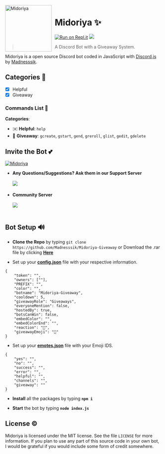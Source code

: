 <img width="150" height="150" align="left" style="float: left; margin: 0 10px 0 0;" alt="Midoriya" src="https://cdn.discordapp.com/avatars/811527615487672381/84859d495e6cb30dbdc399dc5282b406.png?size=1024"> 

# Midoriya ✨

[![Run on Repl.it](https://repl.it/badge/github/Madnesssik/Midoriya-Logger)](https://repl.it/github/Beta-Devs/Midoriya-Logger)
[![](https://img.shields.io/badge/discord.js-v12.0.0--dev-blue.svg?logo=npm)](https://github.com/discordjs)
>  A Discord Bot with a Giveaway System.

Midoriya is a open source Discord bot coded in JavaScript with [Discord.js](https://discord.js.org) by [Madnesssik](https://github.com/Madnesssik).  

## Categories 📑
- [x] Helpful
- [x] Giveaway

### Commands List 💫 

**Categories**:

*   ✉️ **Helpful**: `help`
*   🎉 **Giveaway**: `gcreate`, `gstart`, `gend`, `greroll`, `glist`, `gedit`, `gdelete `

## Invite the Bot 💕

<a href="https://discord.com/api/oauth2/authorize?client_id=811527615487672381&permissions=8&scope=bot">
    <img src="https://cdn.discordapp.com/avatars/811527615487672381/84859d495e6cb30dbdc399dc5282b406.png?size=1024" alt="Midoriya" />
</a>

* **Any Questions/Suggestions? Ask them in our Support Server**
</br></br>
<a href="https://discord.gg/4RZv4PquRu"><img src="https://invidget.switchblade.xyz/4RZv4PquRu"/></a>
<br><br>
* **Community Server**
</br></br>
<a href="https://discord.gg/tUpGcHWmGW"><img src="https://invidget.switchblade.xyz/tUpGcHWmGW"/></a>
<br><br>

## Bot Setup  🔊
* **Clone the Repo** by typing ``git clone https://github.com/Madnesssik/Midoriya-Giveaway`` or Download the .rar file by clicking **[Here](https://github.com/Madnesssik/Midoriya-Giveaway/archive/main.zip)**

* Set up your **[config.json](https://github.com/Madnesssik/Midoriya-Giveaway/blob/main/config/config.json)** file with your respective information.
```
{
    "token": "",
    "owners": [""],
    "PREFIX": "",
    "color": "",
    "botname": "Midoriya-Giveaway", 
    "cooldown": 5,
    "giveawayRole": "Giveaways",
    "everyoneMention": false,
    "hostedBy": true,
    "botsCanWin": false,
    "embedColor": "",
    "embedColorEnd": "",
    "reaction": "🎉",
    "giveawayEmoji": "🎉"
}
```
* Set up your **[emotes.json](https://github.com/Madnesssik/Midoriya-Giveaway/blob/main/config/emotes.json)** file with your Emoji IDS.
```
{
    "yes": "",
    "no": "",
    "success": "",
    "error": "",
    "helpful": "",
    "channels": "",
    "giveaway": ""
}
```
* **Install** all the packages by typing **``npm i ``**

* **Start** the bot by typing **``node index.js``**

## License ©️
Midoriya is licensed under the MIT license. See the file `LICENSE` for more information. If you plan to use any part of this source code in your own bot, I would be grateful if you would include some form of credit somewhere.
